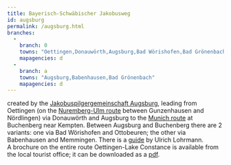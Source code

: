 ```yaml
---
title: Bayerisch-Schwäbischer Jakobusweg
id: augsburg
permalink: /augsburg.html
branches:
  -
    branch: 0
    towns: "Oettingen,Donauwörth,Augsburg,Bad Wörishofen,Bad Grönenbach,Buchenberg"
    mapagencies: d
  -
    branch: a
    towns: "Augsburg,Babenhausen,Bad Grönenbach"
    mapagencies: d
---
```


created by the [Jakobuspilgergemeinschaft Augsburg][0], leading from Oettingen (on the [Nuremberg-Ulm route][1] between Gunzenhausen and Nördlingen) via Donauwörth and Augsburg to the [Munich route][2] at Buchenberg near Kempten. Between Augsburg and Buchenberg there are 2 variants: one via Bad Wörishofen and Ottobeuren; the other via Babenhausen and Memmingen. There is a [guide][3] by Ulrich Lohrmann.  
A brochure on the entire route Oettingen-Lake Constance is available from the local tourist office; it can be downloaded as a [pdf][4].

[0]: http://www.jakobuspilgergemeinschaft-augsburg.de/
[1]: ulm.html
[2]: munich.html
[3]: http://www.amazon.de/exec/obidos/ASIN/3899875117/europaischefe-21
[4]: http://www.allgaeu.info/se_data/_filebank/pdf/jakobusweg/jakoubus_pilgerweg.pdf